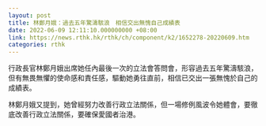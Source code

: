 ```yaml
---
layout: post
title: 林鄭月娥：過去五年驚濤駭浪　相信交出無愧自己成績表
date: 2022-06-09 12:11:10.000000000 +08:00
link: https://news.rthk.hk/rthk/ch/component/k2/1652278-20220609.htm
categories: rthk
---
```


行政長官林鄭月娥出席她任內最後一次的立法會答問會，形容過去五年驚濤駭浪，但有無畏無懼的使命感和責任感，驅動她勇往直前，相信已交出一張無愧於自己的成績表。

林鄭月娥又提到，她曾經努力改善行政立法關係，但一場修例風波令她體會，要徹底改善行政立法關係，要確保愛國者治港。
